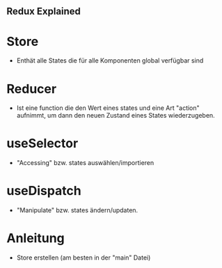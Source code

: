 ## Redux Explained

# Store

- Enthät alle States die für alle Komponenten global verfügbar sind

# Reducer

- Ist eine function die den Wert eines states und eine Art "action" aufnimmt, um dann den neuen Zustand eines States wiederzugeben.

# useSelector

- "Accessing" bzw. states auswählen/importieren

# useDispatch

- "Manipulate" bzw. states ändern/updaten.

# Anleitung

- Store erstellen (am besten in der "main" Datei)
